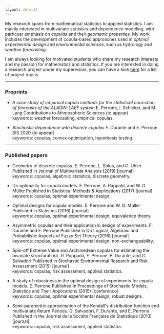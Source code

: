 ```yaml
---
layout: default
---
```



My research spans from mathematical statistics to applied statistics. I am mainly interested in multivariate statistics and dependence modeling, with particuar emphasis on _copulas_ and their _geometric properties_. My work includes the development of copula-based approaches used in _optimal experimental design_ and _environmental sciences_, such as hydrology and _weather forecasting_.


I am always looking for motivated students who share my research interests and my passion for mathematics and statistics. If you are interested in doing a research project under my supervision, you can have a look [here](teaching.html) for a list of project topics.


---


### Preprints


* _A case study of empirical copula methods for the statistical correction of forecasts of the ALADIN-LAEF system_
E. Perrone, I. Schicker, and M. Lang
Contributions to Athmospheric Sciences (to appear)<br>
keywords: weather forecasting, empirical copulas.

* _Stochastic dependence with discrete copulas_
F. Durante and E. Perrone
SIS 2020 (to appear)<br>
keywords: copulas, convex optimization, hypothesis testing.


---


### Published papers

* Geometry of discrete copulas.
E. Perrone, L. Solus, and C. Uhler
Published in Journal of Multivariate Analysis (2019)
[journal]<br>
keywords: copulas, algebraic statistics, discrete geometry.


* Ds-optimality for copula models.
E. Perrone, A. Rappold, and W. G. Müller
Published in Statistical Methods & Applications (2017)
[journal]<br>
keywords: copulas, optimal experimental design.


* Optimal designs for copula models.
E. Perrone and W. G. Müller
Published in Statistics (2016)
[journal]<br>
keywords: copulas, optimal experimental design, equivalence theory.

* Asymmetric copulas and their application in design of experiments.
F. Durante and E. Perrone
Published in On Logical, Algebraic and Probabilistic Aspects of Fuzzy Set Theory (2016)
[journal]<br>
keywords: copulas, optimal experimental design, non-exchangeability.


* Spin-off Extreme Value and Archimedean copulas for estimating the bivariate structural risk.
R. Pappadà, E. Perrone, F. Durante, and G. Salvadori
Published in Stochastic Environmental Research and Risk Assessment (2015)
[journal]<br>
keywords: copulas, risk assessment, applied statistics.

* A study of robustness in the optimal design of experiments for copula models.
E. Perrone
Published in Proceedings of Stochastic Models, Statistics and Their Applications (2015)
[conference]<br>
keywords: copulas, optimal experimental design, robust designs.


* Semi-parametric approximation of the Kendall's distribution function and multivariate Return Periods.
G. Salvadori, F. Durante, and E. Perrone
Published in the Journal de la Société Française de Statistique (2013)
[journal]<br>
keywords: copulas, risk assessment, applied statistics.

<br>
<br>
